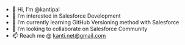 - 👋 Hi, I’m @kantipal
- 👀 I’m interested in Salesforce Development
- 🌱 I’m currently learning GitHub Versioning method with Salesforce
- 💞️ I’m looking to collaborate on Salesforce Community
- 📫 Reach me @ kanti.net@gmail.com

<!---
kantipal/kantipal is a ✨ special ✨ repository because its `README.md` (this file) appears on your GitHub profile.
You can click the Preview link to take a look at your changes.
--->

